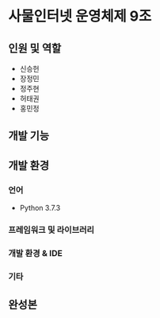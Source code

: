 # 사물인터넷 운영체제 9조

## 인원 및 역할
- 신승헌
- 장정민
- 정주현
- 허태권
- 홍민정

## 개발 기능

## 개발 환경
### 언어
- Python 3.7.3


### 프레임워크 및 라이브러리

### 개발 환경 & IDE

### 기타

## 완성본
